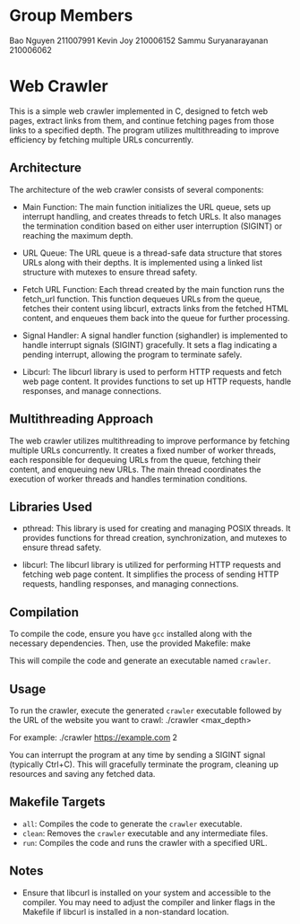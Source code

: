 # Group Members
Bao Nguyen 211007991
Kevin Joy 210006152
Sammu Suryanarayanan 210006062

# Web Crawler

This is a simple web crawler implemented in C, designed to fetch web pages, extract links from them, and continue fetching pages from those links to a specified depth. The program utilizes multithreading to improve efficiency by fetching multiple URLs concurrently.

## Architecture
The architecture of the web crawler consists of several components:

- Main Function: The main function initializes the URL queue, sets up interrupt handling, and creates threads to fetch URLs. It also manages the termination condition based on either user interruption (SIGINT) or reaching the maximum depth.

- URL Queue: The URL queue is a thread-safe data structure that stores URLs along with their depths. It is implemented using a linked list structure with mutexes to ensure thread safety.

- Fetch URL Function: Each thread created by the main function runs the fetch_url function. This function dequeues URLs from the queue, fetches their content using libcurl, extracts links from the fetched HTML content, and enqueues them back into the queue for further processing.

- Signal Handler: A signal handler function (sighandler) is implemented to handle interrupt signals (SIGINT) gracefully. It sets a flag indicating a pending interrupt, allowing the program to terminate safely.

- Libcurl: The libcurl library is used to perform HTTP requests and fetch web page content. It provides functions to set up HTTP requests, handle responses, and manage connections.

## Multithreading Approach

The web crawler utilizes multithreading to improve performance by fetching multiple URLs concurrently. It creates a fixed number of worker threads, each responsible for dequeuing URLs from the queue, fetching their content, and enqueuing new URLs. The main thread coordinates the execution of worker threads and handles termination conditions.

## Libraries Used

- pthread: This library is used for creating and managing POSIX threads. It provides functions for thread creation, synchronization, and mutexes to ensure thread safety.

- libcurl: The libcurl library is utilized for performing HTTP requests and fetching web page content. It simplifies the process of sending HTTP requests, handling responses, and managing connections.

## Compilation

To compile the code, ensure you have `gcc` installed along with the necessary dependencies. Then, use the provided Makefile:
make

This will compile the code and generate an executable named `crawler`.

## Usage

To run the crawler, execute the generated `crawler` executable followed by the URL of the website you want to crawl:
./crawler <website> <max_depth>

For example:
./crawler https://example.com 2

You can interrupt the program at any time by sending a SIGINT signal (typically Ctrl+C). This will gracefully terminate the program, cleaning up resources and saving any fetched data.

## Makefile Targets

- `all`: Compiles the code to generate the `crawler` executable.
- `clean`: Removes the `crawler` executable and any intermediate files.
- `run`: Compiles the code and runs the crawler with a specified URL.

## Notes

- Ensure that libcurl is installed on your system and accessible to the compiler. You may need to adjust the compiler and linker flags in the Makefile if libcurl is installed in a non-standard location.